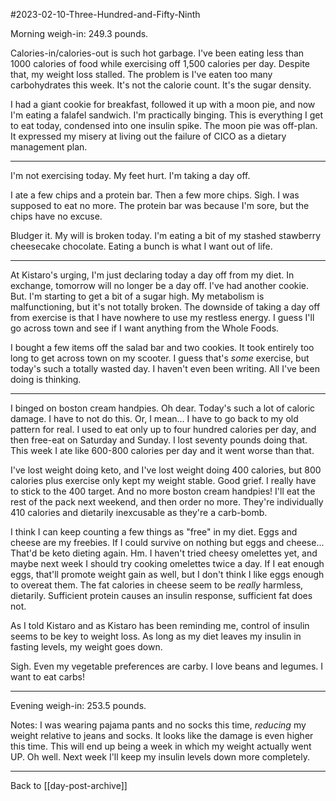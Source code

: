 #2023-02-10-Three-Hundred-and-Fifty-Ninth

Morning weigh-in:  249.3 pounds.

Calories-in/calories-out is such hot garbage.  I've been eating less than 1000 calories of food while exercising off 1,500 calories per day.  Despite that, my weight loss stalled.  The problem is I've eaten too many carbohydrates this week.  It's not the calorie count.  It's the sugar density.

I had a giant cookie for breakfast, followed it up with a moon pie, and now I'm eating a falafel sandwich.  I'm practically binging.  This is everything I get to eat today, condensed into one insulin spike.  The moon pie was off-plan.  It expressed my misery at living out the failure of CICO as a dietary management plan.

---
I'm not exercising today.  My feet hurt.  I'm taking a day off.

I ate a few chips and a protein bar.  Then a few more chips.  Sigh.  I was supposed to eat no more.  The protein bar was because I'm sore, but the chips have no excuse.

Bludger it.  My will is broken today.  I'm eating a bit of my stashed stawberry cheesecake chocolate.  Eating a bunch is what I want out of life.

---
At Kistaro's urging, I'm just declaring today a day off from my diet.  In exchange, tomorrow will no longer be a day off.  I've had another cookie.  But.  I'm starting to get a bit of a sugar high.  My metabolism is malfunctioning, but it's not totally broken.  The downside of taking a day off from exercise is that I have nowhere to use my restless energy.  I guess I'll go across town and see if I want anything from the Whole Foods.

I bought a few items off the salad bar and two cookies.  It took entirely too long to get across town on my scooter.  I guess that's *some* exercise, but today's such a totally wasted day.  I haven't even been writing.  All I've been doing is thinking.

---
I binged on boston cream handpies.  Oh dear.  Today's such a lot of caloric damage.  I have to not do this.  Or, I mean...  I have to go back to my old pattern for real.  I used to eat only up to four hundred calories per day, and then free-eat on Saturday and Sunday.  I lost seventy pounds doing that.  This week I ate like 600-800 calories per day and it went worse than that.

I've lost weight doing keto, and I've lost weight doing 400 calories, but 800 calories plus exercise only kept my weight stable.  Good grief.  I really have to stick to the 400 target.  And no more boston cream handpies!  I'll eat the rest of the pack next weekend, and then order no more.  They're individually 410 calories and dietarily inexcusable as they're a carb-bomb.

I think I can keep counting a few things as "free" in my diet.  Eggs and cheese are my freebies.  If I could survive on nothing but eggs and cheese...  That'd be keto dieting again.  Hm.  I haven't tried cheesy omelettes yet, and maybe next week I should try cooking omelettes twice a day.  If I eat enough eggs, that'll promote weight gain as well, but I don't think I like eggs enough to overeat them.  The fat calories in cheese seem to be *really* harmless, dietarily.  Sufficient protein causes an insulin response, sufficient fat does not.

As I told Kistaro and as Kistaro has been reminding me, control of insulin seems to be key to weight loss.  As long as my diet leaves my insulin in fasting levels, my weight goes down.

Sigh.  Even my vegetable preferences are carby.  I love beans and legumes.  I want to eat carbs!

---
Evening weigh-in:  253.5 pounds.

Notes:  I was wearing pajama pants and no socks this time, *reducing* my weight relative to jeans and socks.  It looks like the damage is even higher this time.  This will end up being a week in which my weight actually went UP.  Oh well.  Next week I'll keep my insulin levels down more completely.

---
Back to [[day-post-archive]]